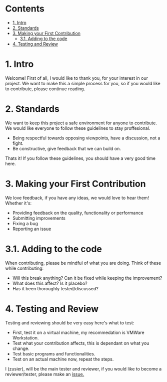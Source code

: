 # Contents

* [1. Intro](#1-intro)
* [2. Standards](#2-Standards)
* [3. Making your First Contribution](#3-Making-your-First-Contribution)
  * [3.1. Adding to the code](#31-Adding-to-the-code)
* [4. Testing and Review](#4-Testing-and-review)


# 1. Intro
Welcome! First of all, I would like to thank you, for your interest in our project. We want to make this a simple process for you, so if you would like to contribute, please continue reading.

# 2. Standards
We want to keep this project a safe environment for anyone to contribute. We would like everyone to follow these guidelines to stay proffesional. 

- Being respectful towards opposing viewpoints, have a discussion, not a fight.
- Be constructive, give feedback that we can build on.

Thats it! If you follow these guidelines, you should have a very good time here.

# 3. Making your First Contribution
We love feedback, if you have any ideas, we would love to hear them! Whether it's:
- Providing feedback on the quality, functionality or performance
- Submitting improvements
- Fixing a bug
- Reporting an issue

# 3.1. Adding to the code
When contributing, please be mindful of what you are doing.
Think of these while contributing:
- Will this break anything? Can it be fixed while keeping the improvement?
- What does this affect? Is it placebo?
- Has it been thoroughly tested/discussed?

# 4. Testing and Review
Testing and reviewing should be very easy here's what to test:
- First, test it on a virtual machine, my recommedation is VMWare Workstation.
- Test what your contribution affects, this is dependant on what you change.
- Test basic programs and functionalities.
- Test on an actual machine now, repeat the steps.

I (zusier), will be the main tester and reviewer, if you would like to become a reviewer/tester, please make an [issue.](https://github.com/Atlas-OS/Atlas/issues/new/)

